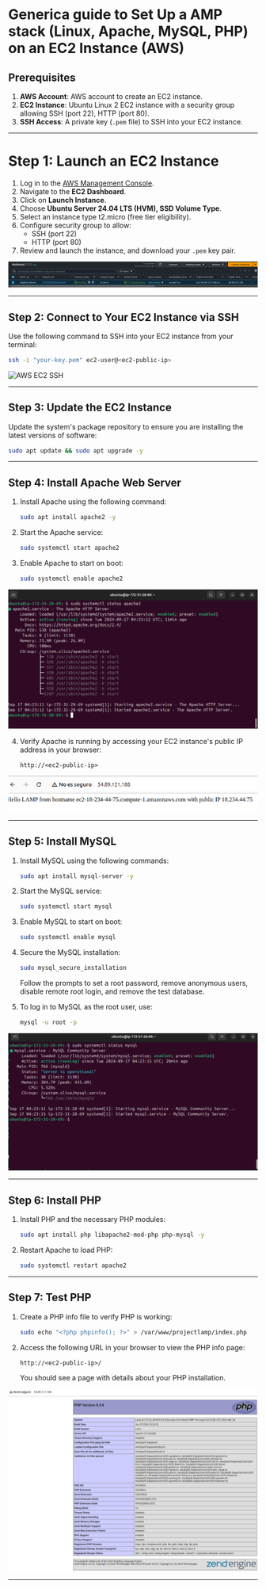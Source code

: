 # Generica guide to Set Up a AMP stack (Linux, Apache, MySQL, PHP) on an EC2 Instance (AWS)

## Prerequisites

1. **AWS Account**: AWS account to create an EC2 instance.
2. **EC2 Instance**: Ubuntu Linux 2 EC2 instance with a security group allowing SSH (port 22), HTTP (port 80).
3. **SSH Access**: A private key (`.pem` file) to SSH into your EC2 instance.

---

# Step 1: Launch an EC2 Instance

1. Log in to the [AWS Management Console](https://aws.amazon.com/console/).
2. Navigate to the **EC2 Dashboard**.
3. Click on **Launch Instance**.
4. Choose **Ubuntu Server 24.04 LTS (HVM), SSD Volume Type**.
5. Select an instance type t2.micro (free tier eligibility).
6. Configure security group to allow:
   - SSH (port 22)
   - HTTP (port 80)
7. Review and launch the instance, and download your `.pem` key pair.

![AWS EC2 Instances Ubuntu 24.04](/WEB%20STACK%20IMPLEMENTATION%20LAMP%20STACK%20IN%20AWS/images/AWSEC2.png)

---

## Step 2: Connect to Your EC2 Instance via SSH

Use the following command to SSH into your EC2 instance from your terminal:

```bash
ssh -i "your-key.pem" ec2-user@<ec2-public-ip>
```

![AWS EC2 SSH](/WEB%20STACK%20IMPLEMENTATION%20LAMP%20STACK%20IN%20AWS/images/AWSSEC2SSH.png)


---

## Step 3: Update the EC2 Instance

Update the system's package repository to ensure you are installing the latest versions of software:

```bash
sudo apt update && sudo apt upgrade -y
```

---

## Step 4: Install Apache Web Server

1. Install Apache using the following command:

    ```bash
    sudo apt install apache2 -y
    ```

2. Start the Apache service:

    ```bash
    sudo systemctl start apache2
    ```

3. Enable Apache to start on boot:

    ```bash
    sudo systemctl enable apache2
    ```

![AWS EC2 LINUX APACHE](/WEB%20STACK%20IMPLEMENTATION%20LAMP%20STACK%20IN%20AWS/images/LApache.png)

4. Verify Apache is running by accessing your EC2 instance's public IP address in your browser:

    ```vbnet
    http://<ec2-public-ip>
    ```

![AWS EC2 LINUX APACHE](/WEB%20STACK%20IMPLEMENTATION%20LAMP%20STACK%20IN%20AWS/images/LApacheBrowser.png)

---

## Step 5: Install MySQL

1. Install MySQL using the following commands:

    ```bash
    sudo apt install mysql-server -y
    ```

2. Start the MySQL service:

    ```bash
    sudo systemctl start mysql
    ```

3. Enable MySQL to start on boot:

    ```bash
    sudo systemctl enable mysql
    ```

4. Secure the MySQL installation:

    ```bash
    sudo mysql_secure_installation
    ```

    Follow the prompts to set a root password, remove anonymous users, disable remote root login, and remove the test database.

5. To log in to MySQL as the root user, use:

    ```bash
    mysql -u root -p
    ```
![AWS EC2 LINUX MYSQL](/WEB%20STACK%20IMPLEMENTATION%20LAMP%20STACK%20IN%20AWS/images/LAMysql.png)

---

## Step 6: Install PHP

1. Install PHP and the necessary PHP modules:

    ```bash
    sudo apt install php libapache2-mod-php php-mysql -y
    ```

2. Restart Apache to load PHP:

    ```bash
    sudo systemctl restart apache2
    ```

---

## Step 7: Test PHP

1. Create a PHP info file to verify PHP is working:

    ```bash
    sudo echo "<?php phpinfo(); ?>" > /var/www/projectlamp/index.php
    ```

2. Access the following URL in your browser to view the PHP info page:

    ```
    http://<ec2-public-ip>/
    ```

    You should see a page with details about your PHP installation.

![AWS EC2 LINUX PHP](/WEB%20STACK%20IMPLEMENTATION%20LAMP%20STACK%20IN%20AWS/images/LAMPhp.png)

---
